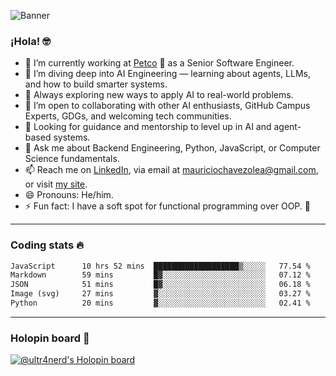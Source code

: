 ![Banner](banner.gif)
### ¡Hola! 🤓

* 🔭 I’m currently working at [Petco](https://www.petco.com) 🐶 as a Senior Software Engineer.
* 🤖 I’m diving deep into AI Engineering — learning about agents, LLMs, and how to build smarter systems.
* 🌱 Always exploring new ways to apply AI to real-world problems.
* 👯 I’m open to collaborating with other AI enthusiasts, GitHub Campus Experts, GDGs, and welcoming tech communities.
* 🤝 Looking for guidance and mentorship to level up in AI and agent-based systems.
* 💬 Ask me about Backend Engineering, Python, JavaScript, or Computer Science fundamentals.
* 📫 Reach me on [LinkedIn](https://www.linkedin.com/in/ultr4nerd), via email at [mauriciochavezolea@gmail.com](mailto:mauriciochavezolea@gmail.com), or visit [my site](https://mauriciochavez.dev).
* 😄 Pronouns: He/him.
* ⚡ Fun fact: I have a soft spot for functional programming over OOP. 🤭
---

### Coding stats 🔥

<!--START_SECTION:waka-->

```txt
JavaScript      10 hrs 52 mins  ███████████████████▒░░░░░   77.54 %
Markdown        59 mins         █▓░░░░░░░░░░░░░░░░░░░░░░░   07.12 %
JSON            51 mins         █▓░░░░░░░░░░░░░░░░░░░░░░░   06.18 %
Image (svg)     27 mins         ▓░░░░░░░░░░░░░░░░░░░░░░░░   03.27 %
Python          20 mins         ▓░░░░░░░░░░░░░░░░░░░░░░░░   02.41 %
```

<!--END_SECTION:waka-->

---

### Holopin board 🦖

[![@ultr4nerd's Holopin board](https://holopin.me/ultr4nerd)](https://holopin.io/@ultr4nerd)
